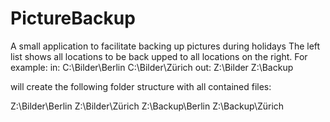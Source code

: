 PictureBackup
=============

A small application to facilitate backing up pictures during holidays
The left list shows all locations to be back upped to all locations on the right.
For example:
in:
C:\Bilder\Berlin
C:\Bilder\Zürich
out:
Z:\Bilder
Z:\Backup

will create the following folder structure with all contained files:

Z:\Bilder\Berlin
Z:\Bilder\Zürich
Z:\Backup\Berlin
Z:\Backup\Zürich
